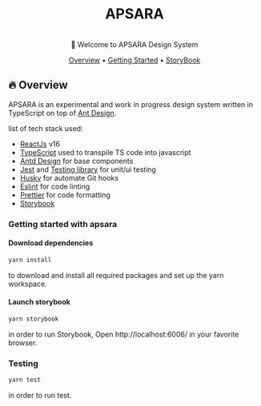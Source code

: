 <div align="center">
  <h1>APSARA</h1>
  <br>
    👋 Welcome to APSARA Design System
  <br>
  <p align="center">
  <a href="#fire-overview">Overview</a> •
  <a href="#getting-started-with-apsara">Getting Started</a> •
  <a target="_blank" href="https://asgard.pages.golabs.io/apsara/">StoryBook</a>
</p>
</div>

## :fire: Overview

APSARA is an experimental and work in progress design system written in TypeScript on top of [Ant Design](https://ant.design/).

list of tech stack used:

-   [ReactJs](https://facebook.github.io/react/) v16
-   [TypeScript](https://www.typescriptlang.org/) used to transpile TS code into javascript
-   [Antd Design](https://ant.design/) for base components
-   [Jest](https://jestjs.io/) and [Testing library](https://testing-library.com/) for unit/ui testing
-   [Husky](https://github.com/typicode/husky) for automate Git hooks
-   [Eslint](https://github.com/eslint/eslint) for code linting
-   [Prettier](https://prettier.io/) for code formatting
-   [Storybook](https://storybook.js.org/)

### Getting started with apsara

#### Download dependencies

```sh
yarn install
```

to download and install all required packages and set up the yarn workspace.

#### Launch storybook

```sh
yarn storybook
```

in order to run Storybook, Open http://localhost:6006/ in your favorite browser.

### Testing

```sh
yarn test
```

in order to run test.
